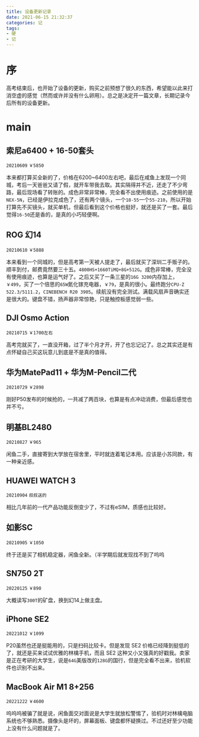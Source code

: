 ```yaml
---
title: 设备更新记录
date: 2021-06-15 21:32:37
categories: 记
tags:
- 硬
- 记
---
```


# 序

高考结束后，也开始了设备的更新，购买之前预想了很久的东西，希望能以此来打消空虚的感觉（然而或许并没有什么卵用）。总之是决定开一篇文章，长期记录今后所有的设备更新。

# main

## 索尼a6400 + 16-50套头
`20210609` `￥5850`

本来都打算买全新的了，价格在6200~6400左右吧，最后在咸鱼上发现一个同城，考后一天爸爸又请了假，就开车带我去取。其实隔得并不近，还走了不少弯路，最后现场看了转账的。成色非常非常棒，完全看不出使用痕迹。之前使用的是`NEX-5N`，已经是伊拉克成色了，还有两个镜头，一个`18-55`一个`55-210`，所以开始打算先不买镜头，就买单机，但最后看到这个价格也挺好，就还是买了一套。最后觉得`16-50`还是香的，是真的小巧轻便啊。

## ROG 幻14
`20210610` `￥5888`

本来看到一个同城的，但是高考第一天被人提走了，最后就买了深圳二手贩子的。顺丰到付，邮费竟然要三十五。`4800HS+1660TiMQ+8G+512G`。成色非常棒，完全没有使用痕迹，也算是运气好了。之后又买了一条三星的`16G 3200`内存加上，`￥499`，买了一个倍思的`65W`氮化镓充电器，`￥79`，是真的很小。最终跑分`CPU-Z 522.3/5111.2`，`CINEBENCH R20 3905`。续航没有完全测试。满载风扇声音确实还是很大的。键盘不错，扬声器非常惊艳，只是触控板感觉弱一些。

## DJI Osmo Action
`20210715` `￥1700左右`

高考完就买了，一直没开箱，过了半个月才开，开了也忘记记了。总之其实还是有点怀疑自己买这玩意儿到底是不是真的值得。

## 华为MatePad11 + 华为M-Pencil二代
`20210729` `￥2898`

刚好P50发布的时候抢的，一共减了两百块，也算是有点冲动消费，但最后感觉也并不亏。

## 明基BL2480
`20210827` `￥965`

闲鱼二手，直接寄到大学放在宿舍里，平时就连着笔记本用。应该是小苏同款，有一种亲近感。

## HUAWEI WATCH 3
`20210904` `叔叔送的`

相比几年前的一代产品功能反倒变少了，不过有eSIM，质感也比较好。

## 如影SC
`20210905` `￥1050`

终于还是买了相机稳定器，闲鱼全新。（半学期后就发现找不到了呜呜

## SN750 2T
`20220125` `￥890`

大概读写`300T`的矿盘，换到幻14上做主盘。

## iPhone SE2
`20221012` `￥1099`

P20虽然也还是挺能用的，只是扫码比较卡。但是发现 SE2 价格已经降到挺低的了，就还是买来试试优雅的林檎手机，而且 SE2 这种又小又强真的好戳我。卖家是正在考研的大学生，说是`64G`美版改的`128G`的国行，但是完全看不出来，验机软件也识别不出来。

## MacBook Air M1 8+256
`20221222` `￥4600`

呜呜呜被骗了就是说，闲鱼面交对面说是大学生就放松警惕了，验机时对林檎电脑系统也不够熟悉。摄像头是坏的，屏幕面板、键盘都怀疑换过。不过还好至少功能上没有什么问题就是了。
